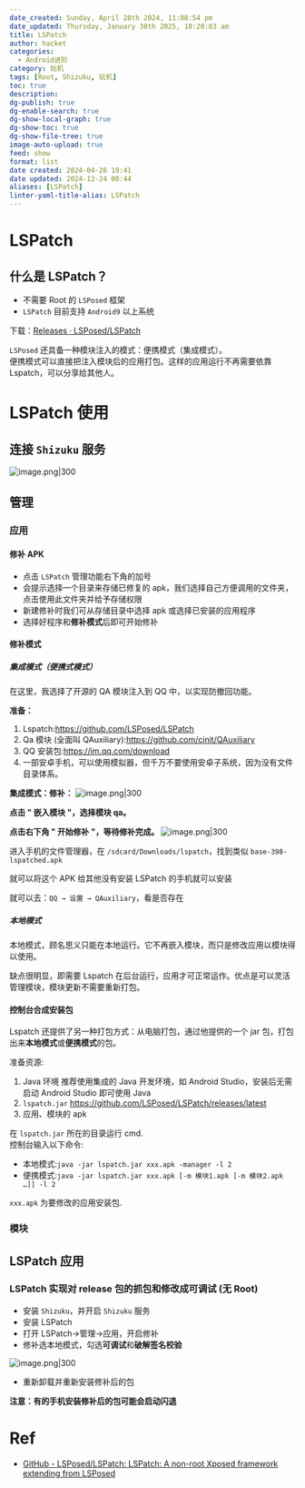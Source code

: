 ```yaml
---
date_created: Sunday, April 28th 2024, 11:08:54 pm
date_updated: Thursday, January 30th 2025, 10:20:03 am
title: LSPatch
author: hacket
categories:
  - Android进阶
category: 玩机
tags: [Root, Shizuku, 玩机]
toc: true
description: 
dg-publish: true
dg-enable-search: true
dg-show-local-graph: true
dg-show-toc: true
dg-show-file-tree: true
image-auto-upload: true
feed: show
format: list
date created: 2024-04-26 19:41
date updated: 2024-12-24 00:44
aliases: [LSPatch]
linter-yaml-title-alias: LSPatch
---
```


# LSPatch

## 什么是 LSPatch？

- 不需要 Root 的 `LSPosed` 框架
- `LSPatch` 目前支持 `Android9` 以上系统

下载：[Releases · LSPosed/LSPatch](https://github.com/LSPosed/LSPatch/releases)

`LSPosed` 还具备一种模块注入的模式：便携模式（集成模式）。\
便携模式可以直接把注入模块后的应用打包。这样的应用运行不再需要依靠 Lspatch，可以分享给其他人。

# LSPatch 使用

## 连接 `Shizuku` 服务

![image.png|300](https://raw.githubusercontent.com/hacket/ObsidianOSS/master/obsidian/20240427103653.png)

## 管理

### 应用

#### 修补 APK

- 点击 `LSPatch` 管理功能右下角的加号
- 会提示选择一个目录来存储已修复的 apk，我们选择自己方便调用的文件夹，点击使用此文件夹并给予存储权限
- 新建修补时我们可从存储目录中选择 apk 或选择已安装的应用程序
- 选择好程序和**修补模式**后即可开始修补

#### 修补模式

##### 集成模式（便携式模式）

在这里，我选择了开源的 QA 模块注入到 QQ 中，以实现防撤回功能。

**准备：**

1. Lspatch:<https://github.com/LSPosed/LSPatch>
2. Qa 模块 (全面叫 QAuxiliary):<https://github.com/cinit/QAuxiliary>
3. QQ 安装包:<https://im.qq.com/download>
4. 一部安卓手机，可以使用模拟器，但千万不要使用安卓子系统，因为没有文件目录体系。

**集成模式：修补：**
![image.png|300](https://raw.githubusercontent.com/hacket/ObsidianOSS/master/obsidian/20240426201407.png)

**点击 " 嵌入模块 "，选择模块 qa。**

**点击右下角 " 开始修补 "，等待修补完成。**
![image.png|300](https://raw.githubusercontent.com/hacket/ObsidianOSS/master/obsidian202404270758846.png)

进入手机的文件管理器，在 `/sdcard/Downloads/lspatch`，找到类似 `base-398-lspatched.apk`

就可以将这个 APK 给其他没有安装 LSPatch 的手机就可以安装

就可以去：`QQ → 设置 → QAuxiliary`，看是否存在

##### 本地模式

本地模式，顾名思义只能在本地运行。它不再嵌入模块，而只是修改应用以模块得以使用。

缺点很明显，即需要 Lspatch 在后台运行，应用才可正常运作。优点是可以灵活管理模块，模块更新不需要重新打包。

#### 控制台合成安装包

Lspatch 还提供了另一种打包方式：从电脑打包，通过他提供的一个 jar 包，打包出来**本地模式**或**便携模式**的包。

准备资源:

1. Java 环境 推荐使用集成的 Java 开发环境，如 Android Studio，安装后无需启动 Android Studio 即可使用 Java
2. `lspatch.jar` <https://github.com/LSPosed/LSPatch/releases/latest>
3. 应用、模块的 apk

在 `lspatch.jar` 所在的目录运行 cmd.\
控制台输入以下命令:

- 本地模式:`java -jar lspatch.jar xxx.apk -manager -l 2`
- 便携模式:`java -jar lspatch.jar xxx.apk [-m 模块1.apk [-m 模块2.apk …]] -l 2`

`xxx.apk` 为要修改的应用安装包.

### 模块

## LSPatch 应用

### LSPatch 实现对 release 包的抓包和修改成可调试 (无 Root)

- 安装 `Shizuku`，并开启 `Shizuku` 服务
- 安装 LSPatch
- 打开 LSPatch→管理→应用，开启修补
- 修补选本地模式，勾选**可调试**和**破解签名校验**

![image.png|300](https://raw.githubusercontent.com/hacket/ObsidianOSS/master/obsidian/20240427104827.png)

- 重新卸载并重新安装修补后的包

**注意：有的手机安装修补后的包可能会启动闪退**

# Ref

- [GitHub - LSPosed/LSPatch: LSPatch: A non-root Xposed framework extending from LSPosed](https://github.com/LSPosed/LSPatch)
